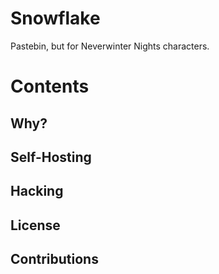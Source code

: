 # Snowflake

Pastebin, but for Neverwinter Nights characters.

# Contents

## Why?

## Self-Hosting

## Hacking

## License

## Contributions
